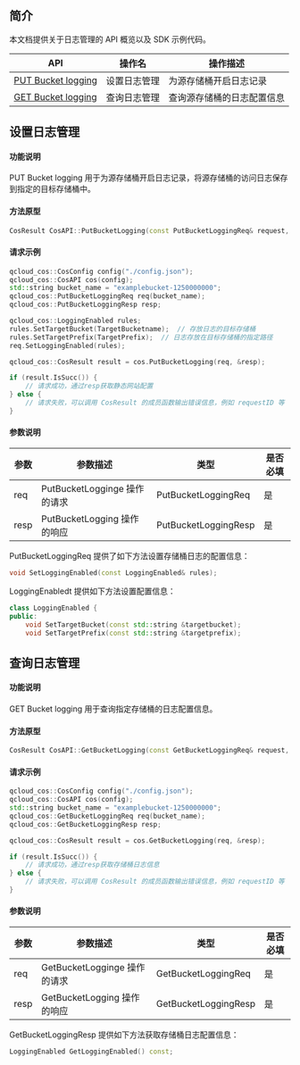 ## 简介

本文档提供关于日志管理的 API 概览以及 SDK 示例代码。

| API                                                          | 操作名       | 操作描述                   |
| ------------------------------------------------------------ | ------------ | -------------------------- |
| [PUT Bucket logging](https://intl.cloud.tencent.com/document/product/436/17054) | 设置日志管理 | 为源存储桶开启日志记录     |
| [GET Bucket logging](https://intl.cloud.tencent.com/document/product/436/17053) | 查询日志管理 | 查询源存储桶的日志配置信息 |

## 设置日志管理

#### 功能说明

PUT Bucket logging 用于为源存储桶开启日志记录，将源存储桶的访问日志保存到指定的目标存储桶中。

#### 方法原型

```cpp
CosResult CosAPI::PutBucketLogging(const PutBucketLoggingReq& request, PutBucketLoggingResp* response);
```

#### 请求示例

```cpp
qcloud_cos::CosConfig config("./config.json");
qcloud_cos::CosAPI cos(config);
std::string bucket_name = "examplebucket-1250000000";
qcloud_cos::PutBucketLoggingReq req(bucket_name);
qcloud_cos::PutBucketLoggingResp resp;

qcloud_cos::LoggingEnabled rules;
rules.SetTargetBucket(TargetBucketname);  // 存放日志的目标存储桶
rules.SetTargetPrefix(TargetPrefix);  // 日志存放在目标存储桶的指定路径    
req.SetLoggingEnabled(rules);

qcloud_cos::CosResult result = cos.PutBucketLogging(req, &resp);

if (result.IsSucc()) {
    // 请求成功，通过resp获取静态网站配置
} else {
    // 请求失败，可以调用 CosResult 的成员函数输出错误信息，例如 requestID 等
} 
```

#### 参数说明

| 参数 | 参数描述                     | 类型                | 是否必填  |
| ---- | -----------------------------|---------------------| ------|
| req  | PutBucketLogginge 操作的请求  | PutBucketLoggingReq | 是    |
| resp | PutBucketLogging 操作的响应   | PutBucketLoggingResp| 是    |


PutBucketLoggingReq 提供了如下方法设置存储桶日志的配置信息：
```cpp
void SetLoggingEnabled(const LoggingEnabled& rules);
```

LoggingEnabledt 提供如下方法设置配置信息：
```cpp
class LoggingEnabled {
public:
    void SetTargetBucket(const std::string &targetbucket);
    void SetTargetPrefix(const std::string &targetprefix);
```


## 查询日志管理

#### 功能说明

GET Bucket logging 用于查询指定存储桶的日志配置信息。

#### 方法原型

```cpp
CosResult CosAPI::GetBucketLogging(const GetBucketLoggingReq& request, GetBucketLoggingResp* response);
```

#### 请求示例

```cpp
qcloud_cos::CosConfig config("./config.json");
qcloud_cos::CosAPI cos(config);
std::string bucket_name = "examplebucket-1250000000";
qcloud_cos::GetBucketLoggingReq req(bucket_name);
qcloud_cos::GetBucketLoggingResp resp;

qcloud_cos::CosResult result = cos.GetBucketLogging(req, &resp);

if (result.IsSucc()) {
    // 请求成功，通过resp获取存储桶日志信息
} else {
    // 请求失败，可以调用 CosResult 的成员函数输出错误信息，例如 requestID 等
} 
```

#### 参数说明

| 参数 | 参数描述                     | 类型                | 是否必填  |
| ---- | -----------------------------|---------------------| ------|
| req  | GetBucketLogginge 操作的请求  | GetBucketLoggingReq | 是    |
| resp | GetBucketLogging 操作的响应   | GetBucketLoggingResp| 是    |

GetBucketLoggingResp 提供如下方法获取存储桶日志配置信息：

```cpp
LoggingEnabled GetLoggingEnabled() const;
```
